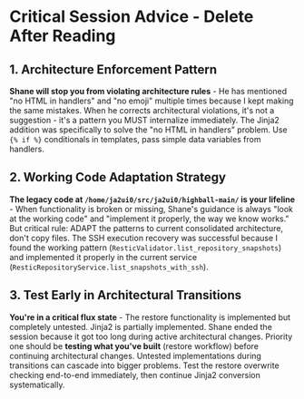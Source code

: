 # Critical Session Advice - Delete After Reading

## 1. Architecture Enforcement Pattern
**Shane will stop you from violating architecture rules** - He has mentioned "no HTML in handlers" and "no emoji" multiple times because I kept making the same mistakes. When he corrects architectural violations, it's not a suggestion - it's a pattern you MUST internalize immediately. The Jinja2 addition was specifically to solve the "no HTML in handlers" problem. Use `{% if %}` conditionals in templates, pass simple data variables from handlers.

## 2. Working Code Adaptation Strategy  
**The legacy code at `/home/ja2ui0/src/ja2ui0/highball-main/` is your lifeline** - When functionality is broken or missing, Shane's guidance is always "look at the working code" and "implement it properly, the way we know works." But critical rule: ADAPT the patterns to current consolidated architecture, don't copy files. The SSH execution recovery was successful because I found the working pattern (`ResticValidator.list_repository_snapshots`) and implemented it properly in the current service (`ResticRepositoryService.list_snapshots_with_ssh`).

## 3. Test Early in Architectural Transitions
**You're in a critical flux state** - The restore functionality is implemented but completely untested. Jinja2 is partially implemented. Shane ended the session because it got too long during active architectural changes. Priority one should be **testing what you've built** (restore workflow) before continuing architectural changes. Untested implementations during transitions can cascade into bigger problems. Test the restore overwrite checking end-to-end immediately, then continue Jinja2 conversion systematically.